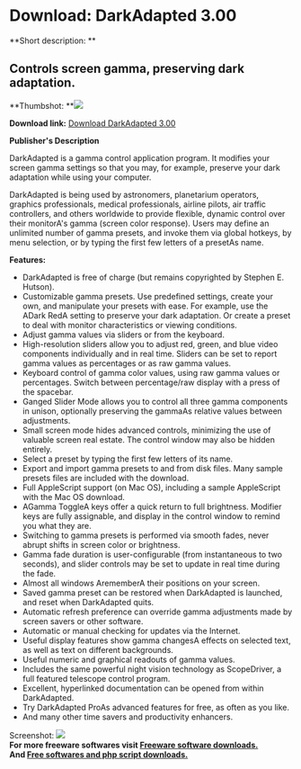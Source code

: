 # Download: DarkAdapted 3.00

**Short description: **

## Controls screen gamma, preserving dark adaptation.

  
**Thumbshot: **![](http://www.freewarefiles.com/screenshot/darkadapted2_md.gif)   
  
**Download link:** [Download DarkAdapted 3.00](http://freesoftwares.boysofts.com/DarkAdapted_program_26493.html)  
  

**Publisher's Description**  
  

DarkAdapted is a gamma control application program. It modifies your screen
gamma settings so that you may, for example, preserve your dark adaptation
while using your computer.

DarkAdapted is being used by astronomers, planetarium operators, graphics
professionals, medical professionals, airline pilots, air traffic controllers,
and others worldwide to provide flexible, dynamic control over their
monitorA's gamma (screen color response). Users may define an unlimited number
of gamma presets, and invoke them via global hotkeys, by menu selection, or by
typing the first few letters of a presetAs name.

**Features:**

  * DarkAdapted is free of charge (but remains copyrighted by Stephen E. Hutson). 
  * Customizable gamma presets. Use predefined settings, create your own, and manipulate your presets with ease. For example, use the ADark RedA setting to preserve your dark adaptation. Or create a preset to deal with monitor characteristics or viewing conditions. 
  * Adjust gamma values via sliders or from the keyboard. 
  * High-resolution sliders allow you to adjust red, green, and blue video components individually and in real time. Sliders can be set to report gamma values as percentages or as raw gamma values. 
  * Keyboard control of gamma color values, using raw gamma values or percentages. Switch between percentage/raw display with a press of the spacebar. 
  * Ganged Slider Mode allows you to control all three gamma components in unison, optionally preserving the gammaAs relative values between adjustments. 
  * Small screen mode hides advanced controls, minimizing the use of valuable screen real estate. The control window may also be hidden entirely. 
  * Select a preset by typing the first few letters of its name. 
  * Export and import gamma presets to and from disk files. Many sample presets files are included with the download. 
  * Full AppleScript support (on Mac OS), including a sample AppleScript with the Mac OS download. 
  * AGamma ToggleA keys offer a quick return to full brightness. Modifier keys are fully assignable, and display in the control window to remind you what they are. 
  * Switching to gamma presets is performed via smooth fades, never abrupt shifts in screen color or brightness. 
  * Gamma fade duration is user-configurable (from instantaneous to two seconds), and slider controls may be set to update in real time during the fade. 
  * Almost all windows ArememberA their positions on your screen. 
  * Saved gamma preset can be restored when DarkAdapted is launched, and reset when DarkAdapted quits. 
  * Automatic refresh preference can override gamma adjustments made by screen savers or other software. 
  * Automatic or manual checking for updates via the Internet. 
  * Useful display features show gamma changesA effects on selected text, as well as text on different backgrounds. 
  * Useful numeric and graphical readouts of gamma values. 
  * Includes the same powerful night vision technology as ScopeDriver, a full featured telescope control program. 
  * Excellent, hyperlinked documentation can be opened from within DarkAdapted. 
  * Try DarkAdapted ProAs advanced features for free, as often as you like. 
  * And many other time savers and productivity enhancers. 

  
  
Screenshot: ![](http://www.freewarefiles.com/screenshot/darkadapted2.gif)  
**For more freeware softwares visit [Freeware software downloads.](http://freesoftwares.boysofts.com/)**   
**And [Free softwares and php script downloads.](http://www.boysofts.com/)**

